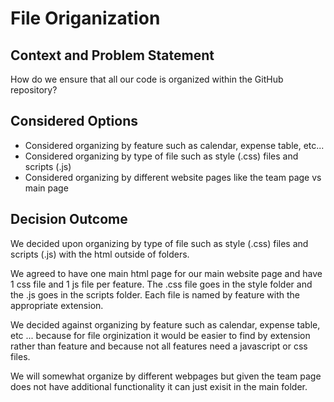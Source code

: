 # File Origanization 

## Context and Problem Statement

How do we ensure that all our code is organized within the GitHub repository?

## Considered Options

* Considered organizing by feature such as calendar, expense table, etc...
* Considered organizing by type of file such as style (.css) files and scripts (.js)
* Considered organizing by different website pages like the team page vs main page

## Decision Outcome
We decided upon organizing by type of file such as style (.css) files and scripts (.js) with the html outside of folders.

We agreed to have one main html page for our main website page and have 1 css file and 1 js file per feature. The .css file goes in the style folder and the .js goes in the scripts folder. Each file is named by feature with the appropriate extension. 

We decided against organizing by feature such as calendar, expense table, etc ... because for file orginization it would be easier to find by extension rather than feature and because not all features need a javascript or css files.

We will somewhat organize by different webpages but given the team page does not have additional functionality it can just exisit in the main folder.
